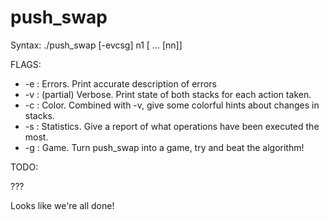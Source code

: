 # push_swap

Syntax: ./push_swap [-evcsg] n1 [ ... [nn]]

FLAGS:

* -e  : Errors. Print accurate description of errors
* -v  : (partial) Verbose. Print state of both stacks for each action taken.
* -c  : Color. Combined with -v, give some colorful hints about changes in stacks.
* -s  : Statistics. Give a report of what operations have been executed the most.
* -g  : Game. Turn push_swap into a game, try and beat the algorithm!

TODO:

???

Looks like we're all done!
